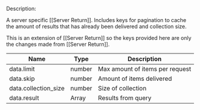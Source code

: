 Description:

A server specific [[Server Return]]. Includes keys for pagination to cache the amount of results that has already been delivered and collection size.

This is an extension of [[Server Return]] so the keys provided here are only the changes made from [[Server Return]].

  

|Name|Type|Description|
|---|---|---|
|data.limit|number|Max amount of items per request|
|data.skip|number|Amount of items delivered|
|data.collection_size|number|Size of collection|
|data.result|Array|Results from query|